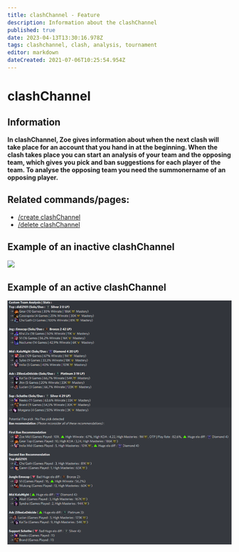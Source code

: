 ```yaml
---
title: clashChannel - Feature
description: Information about the clashChannel
published: true
date: 2023-04-13T13:30:16.978Z
tags: clashchannel, clash, analysis, tournament
editor: markdown
dateCreated: 2021-07-06T10:25:54.954Z
---
```


# clashChannel

## Information

**In clashChannel, Zoe gives information about when the next clash will take place for an account that you hand in at the beginning. When the clash takes place you can start an analysis of your team and the opposing team, which gives you pick and ban suggestions for each player of the team. To analyse the opposing team you need the summonername of an opposing player.** 

## Related commands/pages:

-   [/create clashChannel](/en/commands/create/clashChannel/)
-   [/delete clashChannel](/en/commands/delete/clashChannel/)

## Example of an inactive clashChannel

![](/new_clashinactive.png)

## Example of an active clashChannel

![](/teamanalysisexample.png)